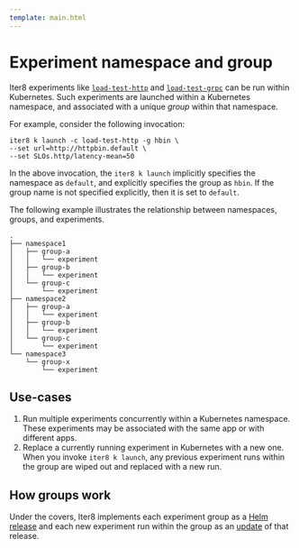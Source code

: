 ```yaml
---
template: main.html
---
```


# Experiment namespace and group

Iter8 experiments like [`load-test-http`](../../tutorials/load-test-http/kubernetesusage.md) and [`load-test-grpc`](../../tutorials/load-test-grpc/kubernetesusage.md) can be run within Kubernetes. Such experiments are launched within a Kubernetes namespace, and associated with a unique *group* within that namespace.

For example, consider the following invocation:

```shell
iter8 k launch -c load-test-http -g hbin \
--set url=http://httpbin.default \
--set SLOs.http/latency-mean=50
```

In the above invocation, the `iter8 k launch` implicitly specifies the namespace as `default`, and explicitly specifies the group as `hbin`. If the group name is not specified explicitly, then it is set to `default`.

The following example illustrates the relationship between namespaces, groups, and experiments.

```shell
.
├── namespace1
│   ├── group-a
│   │   └── experiment
│   ├── group-b
│   │   └── experiment
│   └── group-c
│       └── experiment
├── namespace2
│   ├── group-a
│   │   └── experiment
│   ├── group-b
│   │   └── experiment
│   └── group-c
│       └── experiment
└── namespace3
    └── group-x
        └── experiment
```

## Use-cases

1.  Run multiple experiments concurrently within a Kubernetes namespace. These experiments may be associated with the same app or with different apps.
2.  Replace a currently running experiment in Kubernetes with a new one. When you invoke `iter8 k launch`, any previous experiment runs within the group are wiped out and replaced with a new run.

## How groups work

Under the covers, Iter8 implements each experiment group as a [Helm release](https://helm.sh/docs/glossary/#release) and each new experiment run within the group as an [update](https://helm.sh/docs/glossary/#release-number-release-version) of that release.